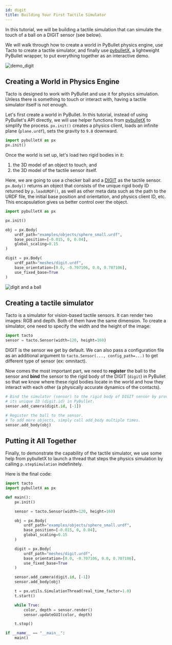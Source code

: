 ```yaml
---
id: digit
title: Building Your First Tactile Simulator
---
```


In this tutorial, we will be building a tactile simulation that can simulate the touch of a ball on a DIGIT sensor (see below).

We will walk through how to create a world in PyBullet physics engine, use Tacto to create a tactile simulator, and finally use [pybulletX](https://github.com/facebookresearch/pybulletX), a lightweight PyBullet wrapper, to put everything together as an interactive demo.

![demo_digit](/img/demo_digit.gif)

## Creating a World in Physics Engine

Tacto is designed to work with PyBullet and use it for physics simulation.
Unless there is something to touch or interact with, having a tactile simulator itself is not enough.

Let's first create a world in PyBullet.
In this tutorial, instead of using PyBullet's API directly, we will use helper functions from [pybulletX](https://github.com/facebookresearch/pybulletX) to simplify the process.
`px.init()` creates a physics client, loads an infinite plane (`plane.urdf`), sets the gravity to `9.8` downward.
```python
import pybulletX as px
px.init()
```

Once the world is set up, let's load two rigid bodies in it:
1. the 3D model of an object to touch, and
2. the 3D model of the tactile sensor itself.

Here, we are going to use a checker ball and a [DIGIT](https://digit.ml/) as the tactile sensor.
`px.Body()` returns an object that consists of the unique rigid body ID returned by `p.loadURDF()`, as well as other meta data such as the path to the URDF file, the initial base position and orientation, and physics client ID, etc.
This encapsulation gives us better control over the object.

```python
import pybulletX as px

px.init()

obj = px.Body(
    urdf_path="examples/objects/sphere_small.urdf",
    base_position=[-0.015, 0, 0.04],
    global_scaling=0.15
)

digit = px.Body(
    urdf_path="meshes/digit.urdf",
    base_orientation=[0.0, -0.707106, 0.0, 0.707106],
    use_fixed_base=True
)
```

![digit and a ball](/img/digit_and_ball.png)

## Creating a tactile simulator

Tacto is a simulator for vision-based tactile sensors. It can render two images: RGB and depth. Both of them have the same dimension. To create a simulator, one need to specify the width and the height of the image:
```python
import tacto
sensor = tacto.Sensor(width=120, height=160)
```
DIGIT is the sensor we get by default. We can also pass a configuration file as an additional argument to `tacto.Sensor(..., config_path=...)` to get different type of sensor (ex: omnitact).

Now comes the most important part, we need to **register** the ball to the sensor and **bind** the sensor to the rigid body of the DIGIT (`digit`) in PyBullet so that we know where these rigid bodies locate in the world and how they interact with each other (a physically accurate dynamics of the contacts).
```python
# Bind the simulator (sensor) to the rigid body of DIGIT sensor by providing
# its unique ID (digit.id) in PyBullet.
sensor.add_camera(digit.id, [-1])

# Register the ball to the sensor.
# To add more objects, simply call add_body multiple times.
sensor.add_body(obj)
```

## Putting it All Together

Finally, to demonstrate the capability of the tactile simulator, we use some help from pybulletX to launch a thread that steps the physics simulation by calling `p.stepSimulation` indefinitely. 

Here is the final code:
```python
import tacto
import pybulletX as px

def main():
    px.init()

    sensor = tacto.Sensor(width=120, height=160)

    obj = px.Body(
        urdf_path="examples/objects/sphere_small.urdf",
        base_position=[-0.015, 0, 0.04],
        global_scaling=0.15
    )

    digit = px.Body(
        urdf_path="meshes/digit.urdf",
        base_orientation=[0.0, -0.707106, 0.0, 0.707106],
        use_fixed_base=True
    )

    sensor.add_camera(digit.id, [-1])
    sensor.add_body(obj)

    t = px.utils.SimulationThread(real_time_factor=1.0)
    t.start()

    while True:
        color, depth = sensor.render()
        sensor.updateGUI(color, depth)

    t.stop()

if __name__ == "__main__":
    main()
```
